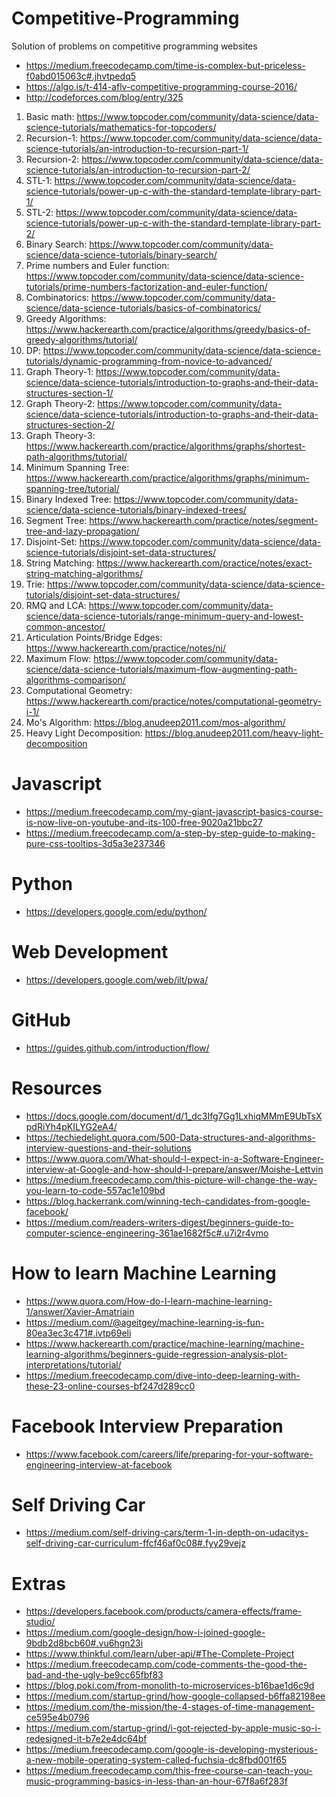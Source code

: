 # Competitive-Programming
Solution of problems on competitive programming websites

- https://medium.freecodecamp.com/time-is-complex-but-priceless-f0abd015063c#.jhvtpedq5
- https://algo.is/t-414-aflv-competitive-programming-course-2016/
- http://codeforces.com/blog/entry/325
1. Basic math: https://www.topcoder.com/community/data-science/data-science-tutorials/mathematics-for-topcoders/
2. Recursion-1: https://www.topcoder.com/community/data-science/data-science-tutorials/an-introduction-to-recursion-part-1/
3. Recursion-2: https://www.topcoder.com/community/data-science/data-science-tutorials/an-introduction-to-recursion-part-2/
4. STL-1: https://www.topcoder.com/community/data-science/data-science-tutorials/power-up-c-with-the-standard-template-library-part-1/
5. STL-2: https://www.topcoder.com/community/data-science/data-science-tutorials/power-up-c-with-the-standard-template-library-part-2/
6. Binary Search: https://www.topcoder.com/community/data-science/data-science-tutorials/binary-search/
7. Prime numbers and Euler function: https://www.topcoder.com/community/data-science/data-science-tutorials/prime-numbers-factorization-and-euler-function/
8. Combinatorics: https://www.topcoder.com/community/data-science/data-science-tutorials/basics-of-combinatorics/
9. Greedy Algorithms: https://www.hackerearth.com/practice/algorithms/greedy/basics-of-greedy-algorithms/tutorial/
9. DP: https://www.topcoder.com/community/data-science/data-science-tutorials/dynamic-programming-from-novice-to-advanced/
10. Graph Theory-1: https://www.topcoder.com/community/data-science/data-science-tutorials/introduction-to-graphs-and-their-data-structures-section-1/
11. Graph Theory-2: https://www.topcoder.com/community/data-science/data-science-tutorials/introduction-to-graphs-and-their-data-structures-section-2/
12. Graph Theory-3: https://www.hackerearth.com/practice/algorithms/graphs/shortest-path-algorithms/tutorial/
13. Minimum Spanning Tree: https://www.hackerearth.com/practice/algorithms/graphs/minimum-spanning-tree/tutorial/
14. Binary Indexed Tree: https://www.topcoder.com/community/data-science/data-science-tutorials/binary-indexed-trees/
15. Segment Tree: https://www.hackerearth.com/practice/notes/segment-tree-and-lazy-propagation/
16. Disjoint-Set: https://www.topcoder.com/community/data-science/data-science-tutorials/disjoint-set-data-structures/
17. String Matching: https://www.hackerearth.com/practice/notes/exact-string-matching-algorithms/
18. Trie: https://www.topcoder.com/community/data-science/data-science-tutorials/disjoint-set-data-structures/
19. RMQ and LCA: https://www.topcoder.com/community/data-science/data-science-tutorials/range-minimum-query-and-lowest-common-ancestor/
20. Articulation Points/Bridge Edges: https://www.hackerearth.com/practice/notes/nj/
21. Maximum Flow: https://www.topcoder.com/community/data-science/data-science-tutorials/maximum-flow-augmenting-path-algorithms-comparison/
22. Computational Geometry: https://www.hackerearth.com/practice/notes/computational-geometry-i-1/
23. Mo's Algorithm: https://blog.anudeep2011.com/mos-algorithm/
24. Heavy Light Decomposition: https://blog.anudeep2011.com/heavy-light-decomposition

# Javascript
- https://medium.freecodecamp.com/my-giant-javascript-basics-course-is-now-live-on-youtube-and-its-100-free-9020a21bbc27
- https://medium.freecodecamp.com/a-step-by-step-guide-to-making-pure-css-tooltips-3d5a3e237346

# Python
- https://developers.google.com/edu/python/

# Web Development
- https://developers.google.com/web/ilt/pwa/

# GitHub
- https://guides.github.com/introduction/flow/

# Resources
- https://docs.google.com/document/d/1_dc3Ifg7Gg1LxhiqMMmE9UbTsXpdRiYh4pKILYG2eA4/
- https://techiedelight.quora.com/500-Data-structures-and-algorithms-interview-questions-and-their-solutions
- https://www.quora.com/What-should-I-expect-in-a-Software-Engineer-interview-at-Google-and-how-should-I-prepare/answer/Moishe-Lettvin
- https://medium.freecodecamp.com/this-picture-will-change-the-way-you-learn-to-code-557ac1e109bd
- https://blog.hackerrank.com/winning-tech-candidates-from-google-facebook/
- https://medium.com/readers-writers-digest/beginners-guide-to-computer-science-engineering-361ae1682f5c#.u7i2r4vmo

# How to learn Machine Learning
- https://www.quora.com/How-do-I-learn-machine-learning-1/answer/Xavier-Amatriain
- https://medium.com/@ageitgey/machine-learning-is-fun-80ea3ec3c471#.ivtp69eli
- https://www.hackerearth.com/practice/machine-learning/machine-learning-algorithms/beginners-guide-regression-analysis-plot-interpretations/tutorial/
- https://medium.freecodecamp.com/dive-into-deep-learning-with-these-23-online-courses-bf247d289cc0

# Facebook Interview Preparation
- https://www.facebook.com/careers/life/preparing-for-your-software-engineering-interview-at-facebook

# Self Driving Car
- https://medium.com/self-driving-cars/term-1-in-depth-on-udacitys-self-driving-car-curriculum-ffcf46af0c08#.fyy29vejz

# Extras
- https://developers.facebook.com/products/camera-effects/frame-studio/
- https://medium.com/google-design/how-i-joined-google-9bdb2d8bcb60#.vu6hgn23i
- https://www.thinkful.com/learn/uber-api/#The-Complete-Project
- https://medium.freecodecamp.com/code-comments-the-good-the-bad-and-the-ugly-be9cc65fbf83
- https://blog.poki.com/from-monolith-to-microservices-b16bae1d6c9d
- https://medium.com/startup-grind/how-google-collapsed-b6ffa82198ee
- https://medium.com/the-mission/the-4-stages-of-time-management-ce595e4b0796
- https://medium.com/startup-grind/i-got-rejected-by-apple-music-so-i-redesigned-it-b7e2e4dc64bf
- https://medium.freecodecamp.com/google-is-developing-mysterious-a-new-mobile-operating-system-called-fuchsia-dc8fbd001f65
- https://medium.freecodecamp.com/this-free-course-can-teach-you-music-programming-basics-in-less-than-an-hour-67f8a6f283f
